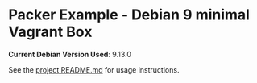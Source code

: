 # Packer Example - Debian 9 minimal Vagrant Box

**Current Debian Version Used**: 9.13.0

See the [project README.md](../README.md) for usage instructions.

